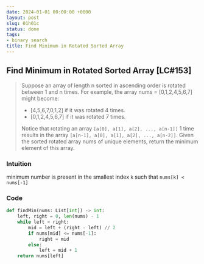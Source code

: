 ```yaml
---
date: 2024-01-01 00:00:00 +0000
layout: post
slug: 01h01c
status: done
tags:
- binary search
title: Find Minimum in Rotated Sorted Array
---
```


## Find Minimum in Rotated Sorted Array [LC#153]
> Suppose an array of length n sorted in ascending order is rotated between 1 and n times. For example, the array nums = [0,1,2,4,5,6,7] might become:
> - [4,5,6,7,0,1,2] if it was rotated 4 times.
> - [0,1,2,4,5,6,7] if it was rotated 7 times.
> 
> Notice that rotating an array `[a[0], a[1], a[2], ..., a[n-1]]` 1 time results in the array `[a[n-1], a[0], a[1], a[2], ..., a[n-2]]`. Given the sorted rotated array nums of unique elements, return the minimum element of this array.

### Intuition
minimum number is present in the smallest index `k` such that `nums[k] < nums[-1]`

### Code
```python
def findMin(nums: List[int]) -> int:
    left, right = 0, len(nums) - 1
    while left < right:
        mid = left + (right - left) // 2
        if nums[mid] <= nums[-1]:
            right = mid
        else:
            left = mid + 1
    return nums[left] 
```